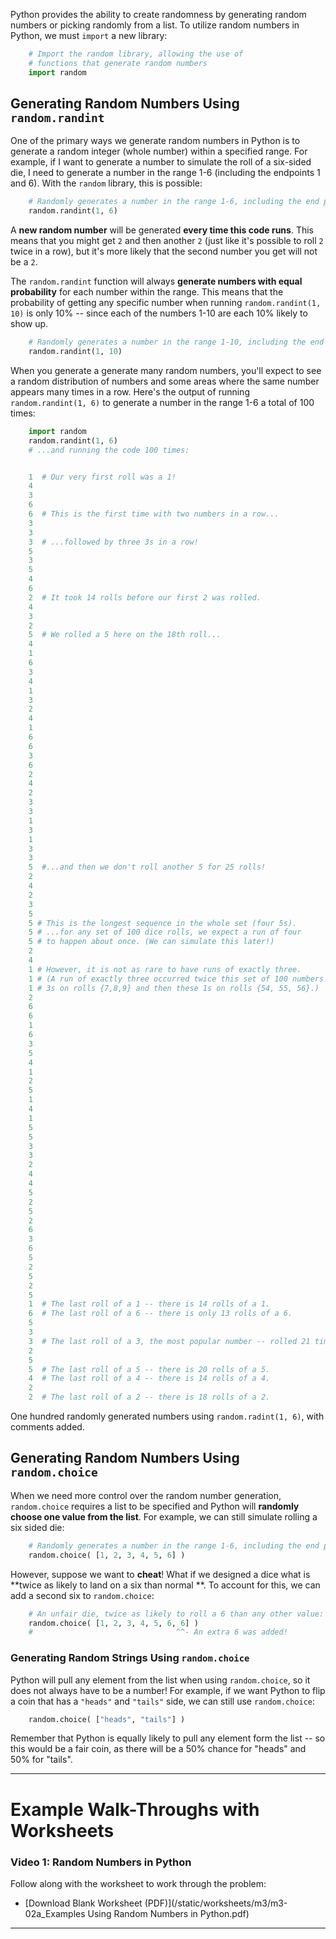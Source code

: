 Python provides the ability to create randomness by generating random numbers or picking randomly from a list. To
utilize random numbers in Python, we must `import` a new library:

```python
    # Import the random library, allowing the use of 
    # functions that generate random numbers
    import random
```

Generating Random Numbers Using `random.randint`
------------------------------------------------

One of the primary ways we generate random numbers in Python is to generate a random integer (whole number) within a
specified range. For example, if I want to generate a number to simulate the roll of a six-sided die, I need to generate
a number in the range 1-6 (including the endpoints 1 and 6). With the `random` library, this is possible:

```python
    # Randomly generates a number in the range 1-6, including the end points:
    random.randint(1, 6)
```

A **new random number** will be generated **every time this code runs**. This means that you might get `2` and then
another `2` (just like it's possible to roll `2` twice in a row), but it's more likely that the second number you get
will not be a `2`.

The `random.randint` function will always **generate numbers with equal probability** for each number within the range.
This means that the probability of getting any specific number when running `random.randint(1, 10)` is only 10% -- since
each of the numbers 1-10 are each 10% likely to show up.

```python
    # Randomly generates a number in the range 1-10, including the end points:
    random.randint(1, 10)
```

When you generate a generate many random numbers, you'll expect to see a random distribution of numbers and some areas
where the same number appears many times in a row. Here's the output of running `random.randint(1, 6)` to generate a
number in the range 1-6 a total of 100 times:

```python
    import random
    random.randint(1, 6)
    # ...and running the code 100 times:


    1  # Our very first roll was a 1!
    4
    3
    6
    6  # This is the first time with two numbers in a row...
    3
    3
    3  # ...followed by three 3s in a row!
    5
    3
    5
    4
    6
    2  # It took 14 rolls before our first 2 was rolled.
    4
    3
    2
    5  # We rolled a 5 here on the 18th roll...
    4
    1
    6
    3
    4
    1
    3
    2
    4
    1
    6
    6
    3
    6
    2
    4
    2
    3
    3
    1
    3
    1
    3
    3
    5  #...and then we don't roll another 5 for 25 rolls!
    2
    4
    2
    3
    5 
    5 # This is the longest sequence in the whole set (four 5s).
    5 # ...for any set of 100 dice rolls, we expect a run of four  
    5 # to happen about once. (We can simulate this later!)  
    2
    4
    1 # However, it is not as rare to have runs of exactly three.
    1 # (A run of exactly three occurred twice this set of 100 numbers:
    1 # 3s on rolls {7,8,9} and then these 1s on rolls {54, 55, 56}.)
    2
    6
    6
    1
    6
    3
    5
    4
    1
    2
    5
    1
    4
    1
    5
    5
    3
    3
    2
    4
    4
    5
    2
    5
    2
    6
    3
    6
    5
    2
    5
    2
    5
    1  # The last roll of a 1 -- there is 14 rolls of a 1.
    6  # The last roll of a 6 -- there is only 13 rolls of a 6.
    5
    3
    3  # The last roll of a 3, the most popular number -- rolled 21 times!
    2
    5
    5  # The last roll of a 5 -- there is 20 rolls of a 5.
    4  # The last roll of a 4 -- there is 14 rolls of a 4.
    2
    2  # The last roll of a 2 -- there is 18 rolls of a 2.
```

One hundred randomly generated numbers using `random.radint(1, 6)`, with comments added.

Generating Random Numbers Using `random.choice`
-----------------------------------------------

When we need more control over the random number generation, `random.choice` requires a list to be specified and Python
will **randomly choose one value from the list**. For example, we can still simulate rolling a six sided die:

```python
    # Randomly generates a number in the range 1-6, including the end points:
    random.choice( [1, 2, 3, 4, 5, 6] )
```

However, suppose we want to **cheat**! What if we designed a dice what is **twice as likely to land on a six than normal
**. To account for this, we can add a second six to `random.choice`:

```python
    # An unfair die, twice as likely to roll a 6 than any other value:
    random.choice( [1, 2, 3, 4, 5, 6, 6] )
    #                                ^^- An extra 6 was added!
```

### Generating Random Strings Using `random.choice`

Python will pull any element from the list when using `random.choice`, so it does not always have to be a number! For
example, if we want Python to flip a coin that has a `"heads"` and `"tails"` side, we can still use `random.choice`:

```python
    random.choice( ["heads", "tails"] )
```

Remember that Python is equally likely to pull any element form the list -- so this would be a fair coin, as there will
be a 50% chance for "heads" and 50% for "tails".

* * *

Example Walk-Throughs with Worksheets
=====================================

### Video 1: Random Numbers in Python

Follow along with the worksheet to work through the problem:

* [Download Blank Worksheet (PDF)](/static/worksheets/m3/m3-02a_Examples Using Random Numbers in Python.pdf)

* * *
